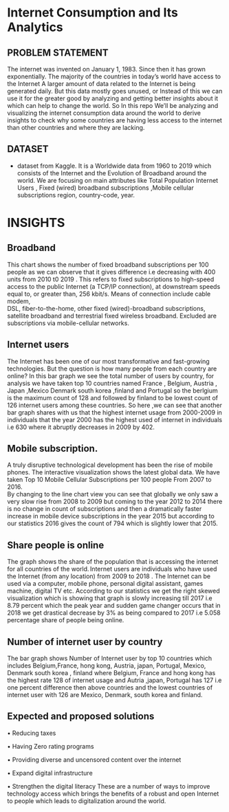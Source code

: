 # Internet Consumption and Its Analytics
 ## PROBLEM STATEMENT
 The internet was invented on January 1, 1983. Since then it has grown exponentially. The majority of the countries in today’s world have access to the Internet
 A larger amount of data related to the Internet is being generated daily. But this data mostly goes unused, or Instead of this we can use it for the greater good by analyzing and
 getting better insights about it which can help to change the world.
 So In this repo  We’ll be analyzing and visualizing the internet consumption data around the world to derive insights to check why some countries are having less access to the internet than other countries and where they are lacking.
## DATASET
* dataset from Kaggle.
It is a Worldwide data from 1960 to 2019 which consists of the Internet and the Evolution of Broadband around the world.
We are focusing on main attributes like
Total Population Internet Users , Fixed (wired) broadband subscriptions ,Mobile cellular subscriptions region, country-code, year.

 

# INSIGHTS

## Broadband  

This chart shows the number of fixed broadband subscriptions per 100 people as we can observe that it gives difference i.e decreasing with 400 units from 2010 t0 2019      . 
This refers to fixed subscriptions to high-speed access to the public Internet (a TCP/IP connection), at downstream speeds equal to, or greater than, 256 kbit/s. Means of connection include cable modem,  
DSL, fiber-to-the-home, other fixed (wired)-broadband subscriptions, satellite broadband and terrestrial fixed wireless broadband. Excluded are subscriptions via mobile-cellular networks. 

 

 

 ## Internet users 
 
 The Internet has been one of our most transformative and fast-growing technologies. But the question is  how many people from each country are online?  In this bar graph  we see the total number of users by country, for analysis we have taken top 10 countries named  France , Belgium, Austria , Japan ,Mexico Denmark south korea ,finland  and Portugal so the berlgium is the maximum count of 128 and followed by finland to be lowest count of 126 internet users  among these countries. So here ,we  can see that another  bar graph shares with us that the highest internet usage from 2000-2009 in individuals that the year  2000 has the highest used of internet in individuals i.e 630 where it abruptly decreases in 2009 by 402. 

 

 

 

 

## Mobile subscription.  

A truly disruptive technological development has been the rise of mobile phones. The interactive visualization shows the latest global data. We have taken Top 10 Mobile Cellular Subscriptions per 100 people From 2007 to 2016.  
By changing to the line chart view you can see that globally we only saw a very slow rise from 2008 to 2009  but coming to the year 2012 to 2014 there is no change in count of subscriptions  and then a dramatically faster increase in mobile device subscriptions in the year 2015 but according to our statistics 2016 gives the count of 794  which is slightly lower that 2015. 

 

## Share people is online 

The graph shows the share of the population that is accessing the internet for all countries of the world. Internet users are individuals who have used the Internet (from any location) from 2009 to 2018 .  The Internet can be used via a computer, mobile phone, personal digital assistant, games machine, digital TV etc. 
According to our statistics we get the right skewed visualization which is showing that graph is slowly increasing till 2017 i.e 8.79 percent which the peak year and sudden game changer occurs that in 2018 we get drastical decrease by 3% as being compared to 2017   i.e 5.058 percentage  share of people being online. 

## Number of internet user by country 

The bar graph shows Number of Internet user by top 10 countries which includes Belgium,France, hong kong, Austria, japan, Portugal, Mexico, Denmark south korea , finland where Belgium, France and hong kong has the highest rate 128 of internet usage and Autria ,japan, Portugal has  127 i.e one percent difference then above countries and the lowest countries of internet user with 126 are Mexico, Denmark, south korea and finland. 

 

 
## Expected and proposed solutions

• Reducing taxes 

• Having Zero rating programs

• Providing diverse and uncensored content over the internet

• Expand digital infrastructure

• Strengthen the digital literacy
  These are a number of ways to improve
  technology access which brings the benefits of a robust and open Internet to people which leads to digitalization around the world.
